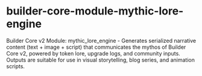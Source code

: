 # builder-core-module-mythic-lore-engine
Builder Core v2 Module: mythic_lore_engine - Generates serialized narrative content (text + image + script) that communicates the mythos of Builder Core v2, powered by token lore, upgrade logs, and community inputs. Outputs are suitable for use in visual storytelling, blog series, and animation scripts.
